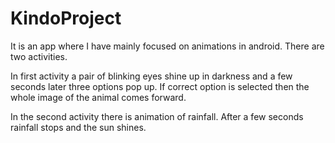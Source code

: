 # KindoProject

It is an app where I have mainly focused on animations in android. There are two activities. 

In first activity a pair of blinking eyes shine up in darkness and a few seconds later three options pop up. If correct option is selected then the whole image of the animal comes forward.

In the second activity there is animation of rainfall. After a few seconds rainfall stops and the sun shines.
